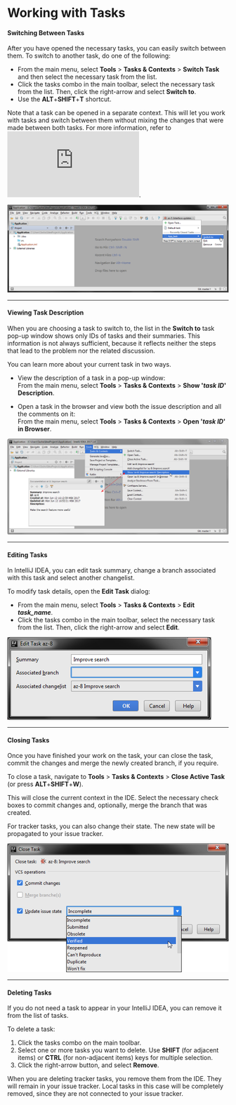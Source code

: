 # Working with Tasks

#### Switching Between Tasks

After you have opened the necessary tasks, you can easily switch between them. 
To switch to another task, do one of the following:

* From the main menu, select **Tools** > **Tasks & Contexts** > **Switch Task** and then select the necessary task from the list.
* Click the tasks combo in the main toolbar, select the necessary task from the list. Then, click the right-arrow and select **Switch to**. 
* Use the **ALT**+**SHIFT**+**T** shortcut. 

Note that a task can be opened in a separate context. This will let you work with tasks and switch between them without mixing the changes that were made between both tasks. For more information, refer to ![Working with Contexts in IntelliJ IDEA](https://github.com/alexandrazolushkina/IntelliJ/edit/master/working_with_contexts.md).

![](https://github.com/alexandrazolushkina/IntelliJ/blob/master/manage_tasks.png)

***
#### Viewing Task Description

When you are choosing a task to switch to, the list in the **Switch to** task pop-up window shows only IDs of tasks and their summaries. This information is not always sufficient, because it reflects neither the steps that lead to the problem nor the related discussion.

You can learn more about your current task in two ways.

* View the description of a task in a pop-up window:<br>
  From the main menu, select **Tools** > **Tasks & Contexts** > **Show '_task ID_' Description**.

* Open a task in the browser and view both the issue description and all the comments on it:<br>
  From the main menu, select **Tools** > **Tasks & Contexts** > **Open '_task ID_' in Browser**. 

![](https://github.com/alexandrazolushkina/IntelliJ/blob/master/show_description.png)
  
***
#### Editing Tasks

In IntelliJ IDEA, you can edit task summary, change a branch associated with this task and select another changelist. 

To modify task details, open the **Edit Task** dialog:

* From the main menu, select **Tools** > **Tasks & Contexts** > **Edit _task_name_**.
* Click the tasks combo in the main toolbar, select the necessary task from the list. Then, click the right-arrow and select **Edit**.

![](https://github.com/alexandrazolushkina/IntelliJ/blob/master/edit_task.png)

***
#### Closing Tasks

Once you have finished your work on the task, your can close the task, commit the changes and merge the newly created branch, if you require. 

To close a task, navigate to **Tools** > **Tasks & Contexts** > **Close Active Task** (or press **ALT**+**SHIFT**+**W**). 


This will close the current context in the IDE. Select the necessary check boxes to commit changes and, optionally, merge the branch that was created.

For tracker tasks, you can also change their state. The new state will be propagated to your issue tracker. 

![](https://github.com/alexandrazolushkina/IntelliJ/blob/master/closing_tasks.png)


***

#### Deleting Tasks

If you do not need a task to appear in your IntelliJ IDEA, you can remove it from the list of tasks.

To delete a task:

1. Click the tasks combo on the main toolbar.
2. Select one or more tasks you want to delete. 
   Use **SHIFT** (for adjacent items) or **CTRL** (for non-adjacent items) keys for multiple selection.
3. Click the right-arrow button, and select **Remove**.

When you are deleting tracker tasks, you remove them from the IDE. They will remain in your issue tracker. Local tasks in this case will be completely removed, since they are not connected to your issue tracker. 
